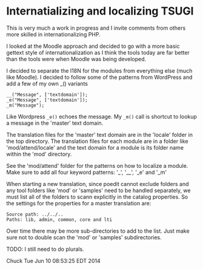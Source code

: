 Internatializing and localizing TSUGI
=====================================

This is very much a work in progress and I invite comments from
others more skilled in internationalizing PHP. 

I looked at the Moodle approach and decided to go with a more
basic gettext style of internationalization as I think the tools
today are far better than the tools were when Moodle was being 
developed.

I decided to separate the I18N for the modules from everything
else (much like Moodle).   I decided to follow some of the 
patterns from WordPress and add a few of my own _() variants

    __("Message", ['textdomain']);
    _e("Message", ['textdomain']);
    _m("Message");

Like Wordpress `_e()` echoes the message.  My `_m()` call
is shortcut to lookup a message in the 'master' text domain.

The translation files for the 'master' text domain are in the
'locale' folder in the top directory.   The translation files
for each module are in a folder like 'mod/attend/locale' and
the text domain for a module is its folder name within the
'mod' directory.

See the 'mod/attend' folder for the patterns on how to
localize a module. Make sure to add all four keyword 
patterns: '_', '__', '_e' and '_m'

When starting a new translation, since poedit cannot exclude
folders and any tool folders like 'mod' or 'samples' need to 
be handled separately, we must list all of the folders to scann
explicitly in the catalog properties.  So the settings for 
the properties for a master translation are:

    Source path: ../../..
    Paths: lib, admin, common, core and lti
 
Over time there may be more sub-directories to add to the list.
Just make sure not to double scan the 'mod' or 'samples'
subdirectories.

TODO: I still need to do plurals.

Chuck
Tue Jun 10 08:53:25 EDT 2014



